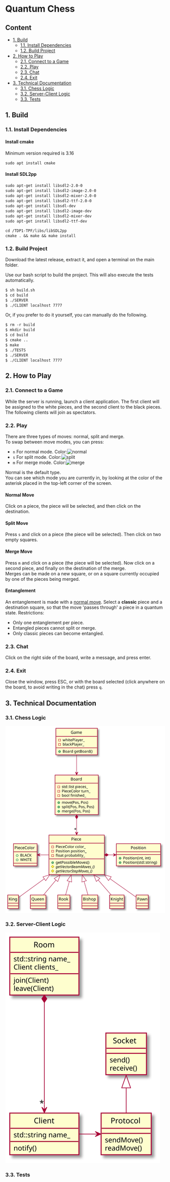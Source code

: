# Quantum Chess
## Content
* [1. Build](#1-build)
  * [1.1. Install Dependencies](#11-install-dependencies)
  * [1.2. Build Project](#12-build-project)
* [2. How to Play](#2-how-to-play)
  * [2.1. Connect to a Game](#21-connect-to-a-game)
  * [2.2. Play](#22-play)
  * [2.3. Chat](#23-chat)
  * [2.4. Exit](#24-exit)
* [3. Technical Documentation](#3-technical-documentation)
  * [3.1. Chess Logic](#31-chess-logic)
  * [3.2. Server-Client Logic](#32-server-client-logic)
  * [3.3. Tests](#33-tests)

## 1. Build
### 1.1. Install Dependencies
#### Install cmake
Minimum version required is 3.16
```shell
sudo apt install cmake
```

#### Install SDL2pp
```shell
sudo apt-get install libsdl2-2.0-0
sudo apt-get install libsdl2-image-2.0-0
sudo apt-get install libsdl2-mixer-2.0-0
sudo apt-get install libsdl2-ttf-2.0-0
sudo apt-get install libsdl-dev
sudo apt-get install libsdl2-image-dev
sudo apt-get install libsdl2-mixer-dev
sudo apt-get install libsdl2-ttf-dev
```
```shell
cd /TDP1-TPF/libs/libSDL2pp
cmake . && make && make install
```

### 1.2. Build Project
Download the latest release, extract it, and open a terminal on the main folder.

Use our bash script to build the project. This will also execute the tests automatically.
```shell
$ sh build.sh
$ cd build
$ ./SERVER
$ ./CLIENT localhost 7777
```

Or, if you prefer to do it yourself, you can manually do the following.
```shell
$ rm -r build
$ mkdir build
$ cd build
$ cmake ..
$ make
$ ./TESTS
$ ./SERVER
$ ./CLIENT localhost 7777
```

## 2. How to Play
### 2.1. Connect to a Game
While the server is running, launch a client application.
The first client will be assigned to the white pieces, and the second client to the black pieces. The following clients will join as spectators.

### 2.2. Play
There are three types of moves: normal, split and merge.  
To swap between move modes, you can press:
 - `n` For normal mode. Color:![normal](https://via.placeholder.com/15/00ffff/000000?text=+)
 - `s` For split mode. Color:![split](https://via.placeholder.com/15/fa0fb4/000000?text=+)
 - `m` For merge mode. Color:![merge](https://via.placeholder.com/15/008000/000000?text=+)

Normal is the default type.\
You can see which mode you are currently in, by looking at the color of the asterisk placed in the top-left corner of the screen.

#### Normal Move
Click on a piece, the piece will be selected, and then click on the destination.

#### Split Move
Press `s` and click on a piece (the piece will be selected). Then click on two empty squares.

#### Merge Move
Press `m` and click on a piece (the piece will be selected). Now click on a second piece, and finally on the destination of the merge.\
Merges can be made on a new square, or on a square currently occupied by one of the pieces being merged.

#### Entanglement
An entanglement is made with a [normal move](#normal-move). 
Select a **classic** piece and a destination square, so that the move 'passes through' a piece in a quantum state.
Restrictions:
- Only one entanglement per piece.
- Entangled pieces cannot split or merge.
- Only classic pieces can become entangled.

### 2.3. Chat
Click on the right side of the board, write a message, and press enter.

### 2.4. Exit
Close the window, press ESC, or with the board selected (click anywhere on the board, to avoid writing in the chat) press `q`.

## 3. Technical Documentation
### 3.1. Chess Logic
![](assets/readme/chess.svg)

### 3.2. Server-Client Logic
![](assets/readme/server-client.svg)

### 3.3. Tests

